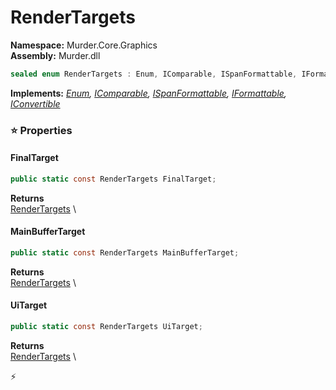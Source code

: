 # RenderTargets

**Namespace:** Murder.Core.Graphics \
**Assembly:** Murder.dll

```csharp
sealed enum RenderTargets : Enum, IComparable, ISpanFormattable, IFormattable, IConvertible
```

**Implements:** _[Enum](https://learn.microsoft.com/en-us/dotnet/api/System.Enum?view=net-7.0), [IComparable](https://learn.microsoft.com/en-us/dotnet/api/System.IComparable?view=net-7.0), [ISpanFormattable](https://learn.microsoft.com/en-us/dotnet/api/System.ISpanFormattable?view=net-7.0), [IFormattable](https://learn.microsoft.com/en-us/dotnet/api/System.IFormattable?view=net-7.0), [IConvertible](https://learn.microsoft.com/en-us/dotnet/api/System.IConvertible?view=net-7.0)_

### ⭐ Properties
#### FinalTarget
```csharp
public static const RenderTargets FinalTarget;
```

**Returns** \
[RenderTargets](../../../Murder/Core/Graphics/RenderTargets.html) \
#### MainBufferTarget
```csharp
public static const RenderTargets MainBufferTarget;
```

**Returns** \
[RenderTargets](../../../Murder/Core/Graphics/RenderTargets.html) \
#### UiTarget
```csharp
public static const RenderTargets UiTarget;
```

**Returns** \
[RenderTargets](../../../Murder/Core/Graphics/RenderTargets.html) \


⚡
